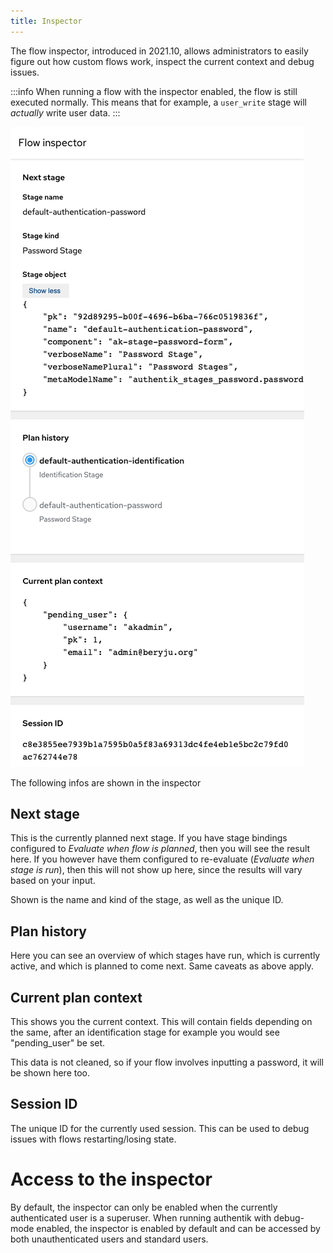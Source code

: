 ```yaml
---
title: Inspector
---
```


The flow inspector, introduced in 2021.10, allows administrators to easily figure out how custom flows work, inspect the current context and debug issues.

:::info
When running a flow with the inspector enabled, the flow is still executed normally. This means that for example, a `user_write` stage will _actually_ write user data.
:::

![](./inspector.png)

The following infos are shown in the inspector

## Next stage

This is the currently planned next stage. If you have stage bindings configured to _Evaluate when flow is planned_, then you will see the result here. If you however have them configured to re-evaluate (_Evaluate when stage is run_), then this will not show up here, since the results will vary based on your input.

Shown is the name and kind of the stage, as well as the unique ID.

## Plan history

Here you can see an overview of which stages have run, which is currently active, and which is planned to come next. Same caveats as above apply.

## Current plan context

This shows you the current context. This will contain fields depending on the same, after an identification stage for example you would see "pending_user" be set.

This data is not cleaned, so if your flow involves inputting a password, it will be shown here too.

## Session ID

The unique ID for the currently used session. This can be used to debug issues with flows restarting/losing state.

# Access to the inspector

By default, the inspector can only be enabled when the currently authenticated user is a superuser. When running authentik with debug-mode enabled, the inspector is enabled by default and can be accessed by both unauthenticated users and standard users.
